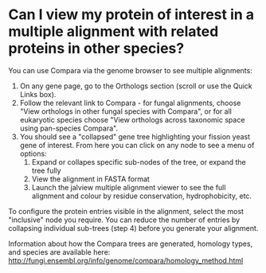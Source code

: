 # Can I view my protein of interest in a multiple alignment with related proteins in other species?
<!-- pombase_categories: Orthology,Tools and Resources -->

You can use Compara via the genome browser to see multiple alignments:

1.  On any gene page, go to the Orthologs section (scroll or use the
    Quick Links box).
2.  Follow the relevant link to Compara - for fungal alignments, choose
    "View orthologs in other fungal species with Compara", or for all
    eukaryotic species choose "View orthologs across taxonomic space
    using pan-species Compara".
3.  You should see a "collapsed" gene tree highlighting your fission
    yeast gene of interest. From here you can click on any node to see a
    menu of options:
    1.  Expand or collapes specific sub-nodes of the tree, or expand the
        tree fully
    2.  View the alignment in FASTA format
    3.  Launch the jalview multiple alignment viewer to see the full
        alignment and colour by residue conservation, hydrophobicity,
        etc.

To configure the protein entries visible in the alignment, select the
most "inclusive" node you require. You can reduce the number of entries
by collapsing individual sub-trees (step 4) before you generate your
alignment.

Information about how the Compara trees are generated, homology types,
and species are available here:
<http://fungi.ensembl.org/info/genome/compara/homology_method.html>

